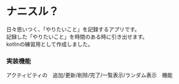 # ナニスル？

日々思いつく、「やりたいこと」を記録するアプリです。  
記録した「やりたいこと」を時間のある時に引き出せます。  
kotlinの練習用として作成しました。  
  
  
### 実装機能

アクティビティの　追加/更新/削除/完了/一覧表示/ランダム表示　機能　　
